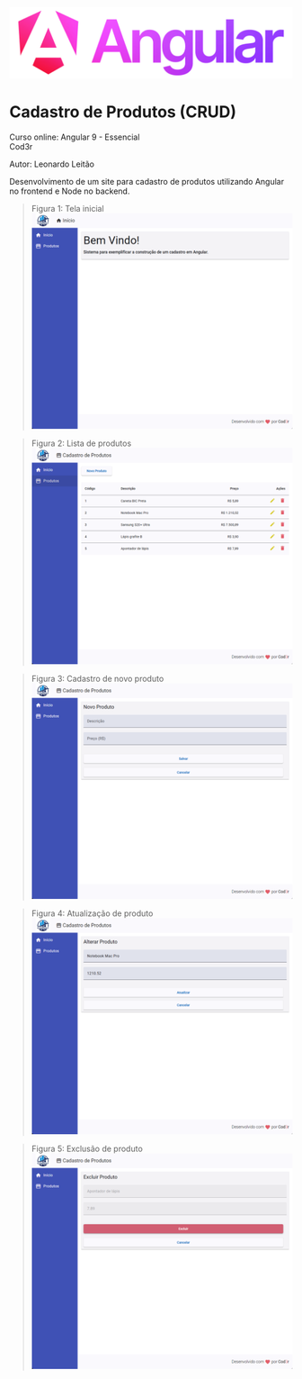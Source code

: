 ![Angular](frontend/src/assets/img/Logo_Agular.png)

# Cadastro de Produtos (CRUD)

Curso online: 
Angular 9 - Essencial  
Cod3r

Autor: Leonardo Leitão

Desenvolvimento de um site para cadastro de produtos utilizando Angular no frontend e Node no backend. 

>Figura 1: Tela inicial
![inicio](frontend/src/assets/img/Inicio.png)

>Figura 2: Lista de produtos
![Lista de Produtos](frontend/src/assets/img/Lista_produtos.png)

>Figura 3: Cadastro de novo produto
![Novo Produto](frontend/src/assets/img/Novo_produto.png)

>Figura 4: Atualização de produto
![Editar Produto](frontend/src/assets/img/Editar_produto.png)

>Figura 5: Exclusão de produto
![Excluir Produto](frontend/src/assets/img/Excluir_produto.png)
 

 
